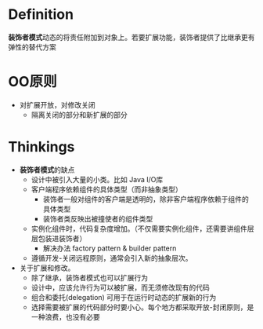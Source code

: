 # Definition
**装饰者模式**动态的将责任附加到对象上。若要扩展功能，装饰者提供了比继承更有弹性的替代方案

# OO原则
* 对扩展开放，对修改关闭
  * 隔离关闭的部分和新扩展的部分

# Thinkings
* **装饰者模式**的缺点
  * 设计中被引入大量的小类。比如 Java I/O库
  * 客户端程序依赖组件的具体类型（而非抽象类型）
    * 装饰者一般对组件的客户端是透明的，除非客户端程序依赖于组件的具体类型
    * 装饰者类反映出被撞使者的组件类型
  * 实例化组件时，代码复杂度增加。（不仅需要实例化组件，还需要讲组件层层包装进装饰者）
    * 解决办法 factory pattern & builder pattern
  * 遵循开发-关闭远程原则，通常会引入新的抽象层次。
* 关于扩展和修改。
  * 除了继承，装饰者模式也可以扩展行为
  * 设计中，应该允许行为可以被扩展，而无须修改现有的代码
  * 组合和委托(delegation) 可用于在运行时动态的扩展新的行为
  * 选择需要被扩展的代码部分时要小心。每个地方都采取开放-封闭原则，是一种浪费，也没有必要

